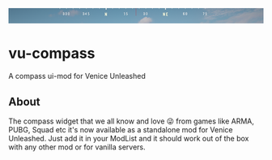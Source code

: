 ![](./assets/vu-ccompass.small.png)

# vu-compass
A compass ui-mod for Venice Unleashed

## About

The compass widget that we all know and love 😜 from games like ARMA, PUBG, Squad etc it's now available as a standalone mod for Venice Unleashed. Just add it in your ModList and it should work out of the box with any other mod or for vanilla servers.
